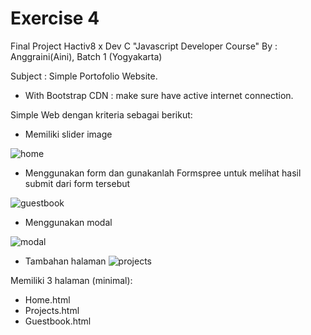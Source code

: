 # Exercise 4
Final Project Hactiv8 x Dev C "Javascript Developer Course"
By : Anggraini(Aini), Batch 1 (Yogyakarta)

Subject : Simple Portofolio Website. 

- With Bootstrap CDN : make sure have active internet connection.

Simple Web dengan kriteria sebagai berikut:
- Memiliki slider image

![home](https://user-images.githubusercontent.com/8944391/53621746-20514200-3c2a-11e9-9661-16bbdd6dbe2a.png)

- Menggunakan form dan gunakanlah Formspree untuk melihat hasil submit dari form tersebut

![guestbook](https://user-images.githubusercontent.com/8944391/53621759-2b0bd700-3c2a-11e9-9e59-8e2371029f4a.png)

- Menggunakan modal

![modal](https://user-images.githubusercontent.com/8944391/53621769-3232e500-3c2a-11e9-8a7d-e631970a1fe0.png)

+ Tambahan halaman 
![projects](https://user-images.githubusercontent.com/8944391/53621754-26dfb980-3c2a-11e9-8672-96c671224684.png)



Memiliki 3 halaman (minimal):
- Home.html
- Projects.html
- Guestbook.html

